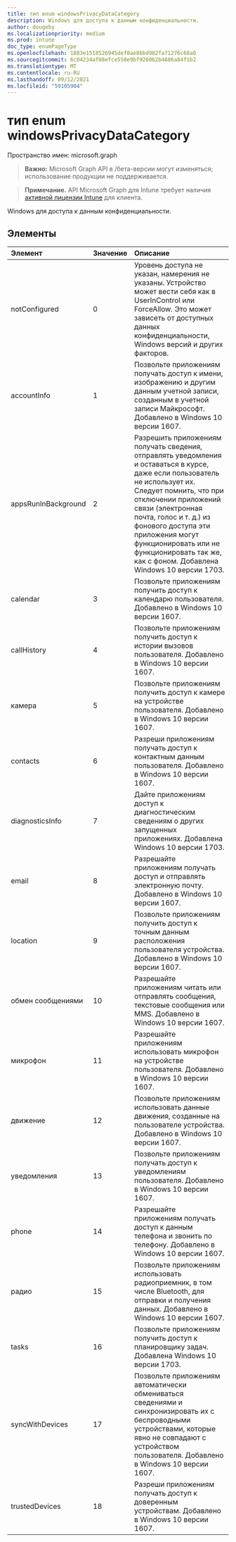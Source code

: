 ```yaml
---
title: тип enum windowsPrivacyDataCategory
description: Windows для доступа к данным конфиденциальности.
author: dougeby
ms.localizationpriority: medium
ms.prod: intune
doc_type: enumPageType
ms.openlocfilehash: 1883e1518526945def0ae8bbd982fa71276c68a0
ms.sourcegitcommit: 6c04234af08efce558e9bf926062b4686a84f1b2
ms.translationtype: MT
ms.contentlocale: ru-RU
ms.lasthandoff: 09/12/2021
ms.locfileid: "59105904"
---
```

# <a name="windowsprivacydatacategory-enum-type"></a>тип enum windowsPrivacyDataCategory

Пространство имен: microsoft.graph

> **Важно:** Microsoft Graph API в /бета-версии могут изменяться; использование продукции не поддерживается.

> **Примечание.** API Microsoft Graph для Intune требует наличия [активной лицензии Intune](https://go.microsoft.com/fwlink/?linkid=839381) для клиента.

Windows для доступа к данным конфиденциальности.

## <a name="members"></a>Элементы
|Элемент|Значение|Описание|
|:---|:---|:---|
|notConfigured|0|Уровень доступа не указан, намерения не указаны. Устройство может вести себя как в UserInControl или ForceAllow. Это может зависеть от доступных данных конфиденциальности, Windows версий и других факторов.|
|accountInfo|1|Позвольте приложениям получать доступ к имени, изображению и другим данным учетной записи, созданным в учетной записи Майкрософт. Добавлено в Windows 10 версии 1607.|
|appsRunInBackground|2|Разрешить приложениям получать сведения, отправлять уведомления и оставаться в курсе, даже если пользователь не использует их. Следует помнить, что при отключении приложений связи (электронная почта, голос и т. д.) из фонового доступа эти приложения могут функционировать или не функционировать так же, как с фоном. Добавлена Windows 10 версии 1703.|
|calendar|3|Позвольте приложениям получить доступ к календарю пользователя. Добавлено в Windows 10 версии 1607.|
|callHistory|4 |Позвольте приложениям получить доступ к истории вызовов пользователя. Добавлено в Windows 10 версии 1607.|
|камера|5 |Позвольте приложениям получить доступ к камере на устройстве пользователя. Добавлено в Windows 10 версии 1607.|
|contacts|6 |Разреши приложениям получать доступ к контактным данным пользователя. Добавлено в Windows 10 версии 1607.|
|diagnosticsInfo|7 |Дайте приложениям доступ к диагностическим сведениям о других запущенных приложениях. Добавлена Windows 10 версии 1703.|
|email|8 |Разрешайте приложениям получать доступ и отправлять электронную почту. Добавлено в Windows 10 версии 1607.|
|location|9 |Позвольте приложениям получить доступ к точным данным расположения пользователя устройства. Добавлено в Windows 10 версии 1607.|
|обмен сообщениями|10 |Разрешайте приложениям читать или отправлять сообщения, текстовые сообщения или MMS. Добавлено в Windows 10 версии 1607.|
|микрофон|11|Разрешайте приложениям использовать микрофон на устройстве пользователя. Добавлено в Windows 10 версии 1607.|
|движение|12 |Позвольте приложениям использовать данные движения, созданные на пользователе устройства. Добавлено в Windows 10 версии 1607.|
|уведомления|13|Позвольте приложениям получать доступ к уведомлениям пользователя. Добавлено в Windows 10 версии 1607.|
|phone|14 |Разрешайте приложениям получать доступ к данным телефона и звонить по телефону. Добавлено в Windows 10 версии 1607.|
|радио|15 |Позвольте приложениям использовать радиоприемник, в том числе Bluetooth, для отправки и получения данных. Добавлено в Windows 10 версии 1607.|
|tasks|16 |Позвольте приложениям получить доступ к планировщику задач. Добавлена Windows 10 версии 1703.|
|syncWithDevices|17 |Позвольте приложениям автоматически обмениваться сведениями и синхронизировать их с беспроводными устройствами, которые явно не совпадают с устройством пользователя. Добавлено в Windows 10 версии 1607.|
|trustedDevices|18 |Разреши приложениям получать доступ к доверенным устройствам. Добавлено в Windows 10 версии 1607.|



